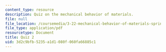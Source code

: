 ```yaml
---
content_type: resource
description: Quiz on the mechanical behavior of materials.
file: null
file_location: /coursemedia/3-22-mechanical-behavior-of-materials-spring-2008/3d2c9bfb5235a1d1080f060fa66885c1_quiz2.pdf
file_type: application/pdf
resourcetype: Document
title: Quiz 2
uid: 3d2c9bfb-5235-a1d1-080f-060fa66885c1
---
```

